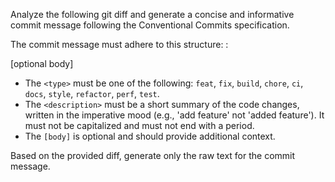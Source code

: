 Analyze the following git diff and generate a concise and informative commit message following the Conventional Commits specification.

The commit message must adhere to this structure:
<type>: <description>

[optional body]

- The `<type>` must be one of the following: `feat`, `fix`, `build`, `chore`, `ci`, `docs`, `style`, `refactor`, `perf`, `test`.
- The `<description>` must be a short summary of the code changes, written in the imperative mood (e.g., 'add feature' not 'added feature'). It must not be capitalized and must not end with a period.
- The `[body]` is optional and should provide additional context.

Based on the provided diff, generate only the raw text for the commit message.
